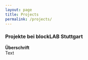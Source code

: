 ```yaml
---
layout: page
title: Projects
permalink: /projects/
---
```


### Projekte bei blockLAB Stuttgart

**Überschrift**  
Text
